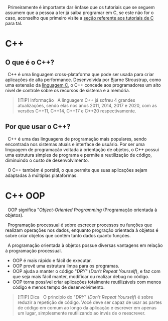 &nbsp; Primeiramente é importante dar ênfase que os tutoriais que se seguem assumem que a pessoa a ler já saiba programar em C, se este não for o caso, aconselho que primeiro visite a [seção referente aos tutoriais de C](00.%20Intro.md) para tal.

# C++
## O que é o C++?
&nbsp; C++ é uma linguagem cross-plataforma que pode ser usada para criar aplicações de alta performance. Desenvolvida por Bjarne Stroustrup, como uma extensão da [linguagem C](00.%20Intro.md), o C++ concede aos programadores um alto nível de controle sobre os recursos de sistema e a memória.

> [!TIP] Informação
> &nbsp; A linguagem C++ já sofreu 4 grandes atualizações, sendo elas nos anos 2011, 2014, 2017 e 2020, com as versões C++11, C++14, C++17 e C++20 respectivamente.

## Por que usar o C++?
&nbsp; C++ é uma das linguagens de programação mais populares, sendo encontrada nos sistemas atuais e interface de usuário. Por ser uma linguagem de programação voltada à orientação de objetos, o C++ possui uma estrutura simples de programa e permite a reutilização de código, diminuindo o custo de desenvolvimento.

&nbsp; O C++ também é portátil, o que permite que suas aplicações sejam adaptadas à múltiplas plataformas.

# C++ OOP
&nbsp; OOP significa "_Object-Oriented Programming_ (Programação orientada à objetos).

&nbsp; Programação processual é sobre escrecer processos ou funções que realizam operações nos dados, enquanto progração orientada à objetos é sobre criar objetos que contêm tanto dados quanto funções.

&nbsp; A programação orientada à objetos possue diversas vantagens em relação à programação processual.

* OOP é mais rápido e fácil de executar.
* OOP provê uma estrutura limpa para os programas.
* OOP ajuda a manter o código "_DRY_" (_Don't Repeat Yourself_), e faz com que seja mais fácil manter, modificar ou realizar debug no código.
* OOP torna possível criar aplicações totalmente reutilizáveis com menos código e menos tempo de desenvolvimento.
> [!TIP] Dica
> &nbsp; O princípio do "_DRY_" (_Don't Repeat Yourself_) é sobre reduzir a repetição de código. Você deve ser capaz de usar as partes de código em comum ao longo da aplicação e escrever em apenas um lugar, simplesmente reutilizando ao invés de o reescrever.

